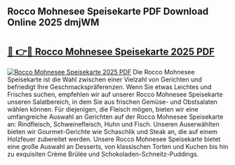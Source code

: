 ## Rocco Mohnesee Speisekarte PDF Download Online 2025 dmjWM

# <h2><a href="http://gc8q795.nevu.top/?p=Rocco+Mohnesee+Speisekarte">🔗 👉🔴 Rocco Mohnesee Speisekarte 2025 PDF</a></h2>

[![Rocco Mohnesee Speisekarte 2025 PDF](https://i.imgur.com/dBaPXMq.png)](http://gc8q795.nevu.top/?p=Rocco+Mohnesee+Speisekarte)
Die Rocco Mohnesee Speisekarte ist die Wahl zwischen einer Vielzahl von Gerichten und befriedigt Ihre Geschmackspräferenzen. Wenn Sie etwas Leichtes und Frisches suchen, empfehlen wir auf unserer Rocco Mohnesee Speisekarte unseren Salatbereich, in dem Sie aus frischen Gemüse- und Obstsalaten wählen können. Für diejenigen, die Fleisch mögen, bieten wir eine umfangreiche Auswahl an Gerichten auf der Rocco Mohnesee Speisekarte an: Rindfleisch, Schweinefleisch, Huhn und Fisch. Unseren Auserwählten bieten wir Gourmet-Gerichte wie Schaschlik und Steak an, die auf einem Holzfeuer zubereitet werden. Unsere Rocco Mohnesee Speisekarte bietet eine große Auswahl an Desserts, von klassischen Torten und Kuchen bis hin zu exquisiten Crème Brûlée und Schokoladen-Schneitz-Puddings.
